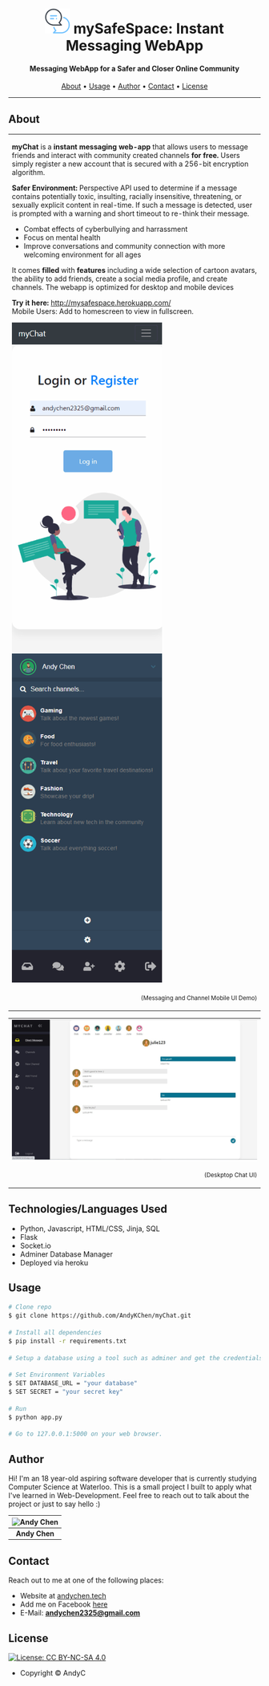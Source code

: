 <h1 align="center">
	<img src="static/favicon/android-chrome-192x192.png" alt="Andy Chen" width="50px"></a>
 mySafeSpace: Instant Messaging WebApp
</h1>

<h4 align="center">Messaging WebApp for a Safer and Closer Online Community</h4>

      
<p align="center">
  <a href="#about">About</a> •
  <a href="#usage">Usage</a> •
  <a href="#author">Author</a> •
  <a href="#contact">Contact</a> •
  <a href="#license">License</a>
</p>

---

## About

<table>
<tr>
<td>
  
**myChat** is a **instant messaging web-app** that allows users to message friends and interact with community created channels **for free.** Users simply register a new account that is secured with a 256-bit encryption algorithm.

**Safer Environment:** Perspective API used to determine if a message contains potentially toxic, insulting, racially insensitive, threatening, or sexually explicit content in real-time. If such a message is detected, user is prompted with a warning and short timeout to re-think their message.
<ul>
	<li>Combat effects of cyberbullying and harrassment</li>
	<li>Focus on mental health</li>
	<li>Improve conversations and community connection with more welcoming environment for all ages</>
</ul>

It comes **filled** with **features** including a wide selection of cartoon avatars, the ability to add friends, create a social media profile, and create channels. The webapp is optimized for desktop and mobile devices

**Try it here:** http://mysafespace.herokuapp.com/ <br>
Mobile Users: Add to homescreen to view in fullscreen.


<img src = static/images/demo-mobile.gif width=300> &nbsp;&nbsp;&nbsp;&nbsp;&nbsp;&nbsp;&nbsp;&nbsp;  <img src = static/images/demo-mobile-2.gif width=300>

<p align="right">
<sub>(Messaging and Channel Mobile UI Demo)</sub>
</p>

</td>
</tr>

</table>
<table>
<tr>
<td>
	<img src = static/images/demo-desktop.jpg width=1080>

<p align="right">
<sub>(Deskptop Chat UI)</sub>
</p>



</td>
</tr>

</table>


## Technologies/Languages Used
- Python, Javascript, HTML/CSS, Jinja, SQL
- Flask 
- Socket.io
- Adminer Database Manager
- Deployed via heroku



## Usage

```bash
# Clone repo
$ git clone https://github.com/AndyKChen/myChat.git

# Install all dependencies
$ pip install -r requirements.txt

# Setup a database using a tool such as adminer and get the credentials

# Set Environment Variables
$ SET DATABASE_URL = "your database"
$ SET SECRET = "your secret key"

# Run
$ python app.py

# Go to 127.0.0.1:5000 on your web browser.
```


## Author
Hi! I'm an 18 year-old aspiring software developer that is currently studying Computer Science at Waterloo. This is a small project I built to apply what I've learned in Web-Development. Feel free to reach out to talk about the project or just to say hello :)

| <img src="https://logos-world.net/wp-content/uploads/2020/04/Linkedin-Logo-2003%E2%80%932011.png" alt="Andy Chen" width="100px">	|
|:---------------------------------------------------------------------------------------------------------:	|
|                                            **Andy Chen**                                            	|

## Contact

Reach out to me at one of the following places:

- Website at [andychen.tech](google.ca)
- Add me on Facebook [here](https://www.facebook.com/andyc32/)
- E-Mail: **andychen2325@gmail.com**

## License

[![License: CC BY-NC-SA 4.0](https://img.shields.io/badge/License-CC%20BY--NC--SA%204.0-orange.svg?style=flat-square)](https://creativecommons.org/licenses/by-nc-sa/4.0/)

- Copyright © AndyC
